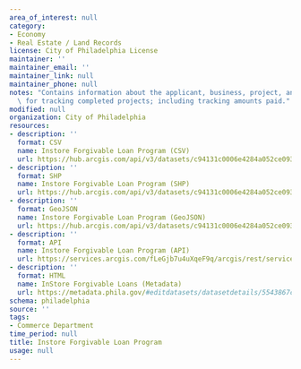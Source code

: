 ```yaml
---
area_of_interest: null
category:
- Economy
- Real Estate / Land Records
license: City of Philadelphia License
maintainer: ''
maintainer_email: ''
maintainer_link: null
maintainer_phone: null
notes: "Contains information about the applicant, business, project, and costs. Used\
  \ for tracking completed projects; including tracking amounts paid."
modified: null
organization: City of Philadelphia
resources:
- description: ''
  format: CSV
  name: Instore Forgivable Loan Program (CSV)
  url: https://hub.arcgis.com/api/v3/datasets/c94131c0006e4284a052ce093e85380f_0/downloads/data?format=csv&spatialRefId=3857&where=1%3D1
- description: ''
  format: SHP
  name: Instore Forgivable Loan Program (SHP)
  url: https://hub.arcgis.com/api/v3/datasets/c94131c0006e4284a052ce093e85380f_0/downloads/data?format=shp&spatialRefId=3857&where=1%3D1
- description: ''
  format: GeoJSON
  name: Instore Forgivable Loan Program (GeoJSON)
  url: https://hub.arcgis.com/api/v3/datasets/c94131c0006e4284a052ce093e85380f_0/downloads/data?format=geojson&spatialRefId=4326&where=1%3D1
- description: ''
  format: API
  name: Instore Forgivable Loan Program (API)
  url: https://services.arcgis.com/fLeGjb7u4uXqeF9q/arcgis/rest/services/instore_program/FeatureServer/0/query?outFields=*&where=1%3D1
- description: ''
  format: HTML
  name: InStore Forgivable Loans (Metadata)
  url: https://metadata.phila.gov/#editdatasets/datasetdetails/5543867c20583086178c4f5c/representationdetails/567aef39b7ea7ea14f85bd02/
schema: philadelphia
source: ''
tags:
- Commerce Department
time_period: null
title: Instore Forgivable Loan Program
usage: null
---
```


